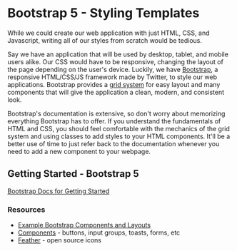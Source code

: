 # Bootstrap 5 - Styling Templates

While we could create our web application with just HTML, CSS, and Javascript, writing all of our styles from scratch would be tedious.

Say we have an application that will be used by desktop, tablet, and mobile users alike. Our CSS would have to be responsive, changing the layout of the page depending on the user's device. Luckily, we have [Bootstrap](http://getbootstrap.com/), a responsive HTML/CSS/JS framework made by Twitter, to style our web applications. Bootstrap provides a [grid system](https://getbootstrap.com/docs/5.3/layout/grid/) for easy layout and many components that will give the application a clean, modern, and consistent look.

Bootstrap's documentation is extensive, so don't worry about memorizing everything Bootstrap has to offer. If you understand the fundamentals of HTML and CSS, you should feel comfortable with the mechanics of the grid system and using classes to add styles to your HTML components. It'll be a better use of time to just refer back to the documentation whenever you need to add a new component to your webpage.

## Getting Started - Bootstrap 5

[Bootstrap Docs for Getting Started](https://getbootstrap.com/docs/5.3/getting-started/introduction/)

### Resources

- [Example Bootstrap Components and Layouts](https://getbootstrap.com/docs/5.3/examples/)
- [Components](https://getbootstrap.com/docs/5.3/components/) - buttons, input groups, toasts, forms, etc
- [Feather](https://feathericons.com/) - open source icons

